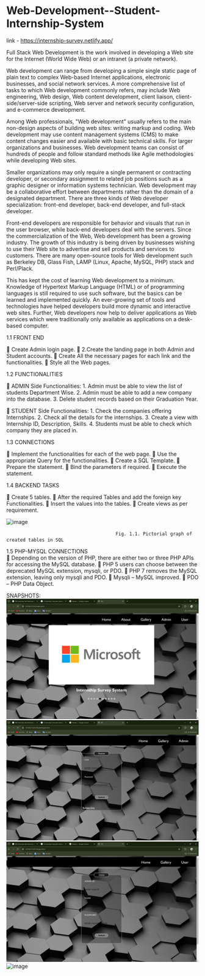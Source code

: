# Web-Development--Student-Internship-System

link - https://internship-survey.netlify.app/

Full Stack Web Development is the work involved in developing a Web site for the Internet (World Wide Web) or an intranet (a private network).

Web development can range from developing a simple single static page of plain text to complex Web-based Internet applications, electronic businesses, and social network services.
A more comprehensive list of tasks to which Web development commonly refers, may include Web engineering, Web design, Web content development,
client liaison, client-side/server-side scripting, Web server and network security configuration, and e-commerce development. 

Among Web professionals, "Web development" usually refers to the main non-design aspects of building web sites: writing markup and coding.
Web development may use content management systems (CMS) to make content changes easier and available with basic technical skills. For larger organizations and businesses.
Web development teams can consist of hundreds of people and follow standard methods like Agile methodologies while developing Web sites.

Smaller organizations may only require a single permanent or contracting developer, or secondary assignment to related job positions such as a graphic designer or information systems technician. Web development may be a collaborative effort between departments rather than the domain of a designated department.
There are three kinds of Web developer specialization: front-end developer, back-end developer, and full-stack developer.

Front-end developers are responsible for behavior and visuals that run in the user browser, while back-end developers deal with the servers. Since the commercialization of the Web, Web development has been a growing industry. The growth of this industry is being driven by businesses wishing to use their Web site to advertise and sell products and services to customers.
There are many open-source tools for Web development such as Berkeley DB, Glass Fish, LAMP (Linux, Apache, MySQL, PHP) stack and Perl/Plack.

This has kept the cost of learning Web development to a minimum. Knowledge of Hypertext Markup Language (HTML) or of programming languages is still required to use such software, but the basics can be learned and implemented quickly. An ever-growing set of tools and technologies have helped developers build more dynamic and interactive web sites. Further, Web developers now help to deliver applications as Web services which were traditionally only available as applications on a desk-based computer.


1.1 FRONT END

	Create Admin login page. 
	2.Create the landing page in both Admin and Student accounts. 
	Create All the necessary pages for each link and the functionalities.
	Style all the Web pages. 

1.2	FUNCTIONALITIES

	ADMIN Side Functionalities: 
                 1. Admin must be able to view the list of students Department Wise. 
                 2. Admin must be able to add a new company into the database. 
                 3. Delete student records based on their Graduation Year.

	STUDENT Side Functionalities: 
                 1. Check the companies offering Internships.
                 2. Check all the details for the internships. 
                 3. Create a view with Internship ID, Description, Skills. 
                 4. Students must be able to check which company they are placed in. 


1.3	CONNECTIONS

	Implement the functionalities for each of the web page. 
	Use the appropriate Query for the functionalities.
	Create a SQL Template.
	Prepare the statement.
	Bind the parameters if required. 
	Execute the statement.

1.4 BACKEND TASKS

	Create 5 tables.
	After the required Tables and add the foreign key Functionalities. 
	Insert the values into the tables.
	Create views as per requirement.


![image](https://github.com/VinodKumarN1/Web-Development--Student-Internship-System/assets/141704226/39809f36-aa60-4190-b022-67db96edf683)


                                            Fig. 1.1. Pictorial graph of created tables in SQL


1.5 PHP-MYSQL CONNECTIONS  
	Depending on the version of PHP, there are either two or three PHP APIs for accessing the MySQL database.
	PHP 5 users can choose between the deprecated MySQL extension, mysqli, or PDO. 
	PHP 7 removes the MySQL extension, leaving only mysqli and PDO.
	Mysqli – MySQL improved.
	PDO – PHP Data Object.

SNAPSHOTS:
![image](img/Screenshot_20240910_173853.png)
![image](img/Screenshot_20240910_173918.png)
![image](img/Screenshot_20240910_173912.png)
![image](img/Screenshot_20240910_173905.png)

